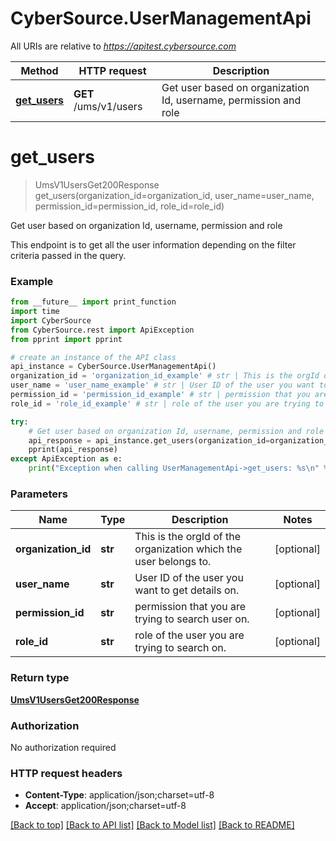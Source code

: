 # CyberSource.UserManagementApi

All URIs are relative to *https://apitest.cybersource.com*

Method | HTTP request | Description
------------- | ------------- | -------------
[**get_users**](UserManagementApi.md#get_users) | **GET** /ums/v1/users | Get user based on organization Id, username, permission and role


# **get_users**
> UmsV1UsersGet200Response get_users(organization_id=organization_id, user_name=user_name, permission_id=permission_id, role_id=role_id)

Get user based on organization Id, username, permission and role

This endpoint is to get all the user information depending on the filter criteria passed in the query.

### Example 
```python
from __future__ import print_function
import time
import CyberSource
from CyberSource.rest import ApiException
from pprint import pprint

# create an instance of the API class
api_instance = CyberSource.UserManagementApi()
organization_id = 'organization_id_example' # str | This is the orgId of the organization which the user belongs to. (optional)
user_name = 'user_name_example' # str | User ID of the user you want to get details on. (optional)
permission_id = 'permission_id_example' # str | permission that you are trying to search user on. (optional)
role_id = 'role_id_example' # str | role of the user you are trying to search on. (optional)

try: 
    # Get user based on organization Id, username, permission and role
    api_response = api_instance.get_users(organization_id=organization_id, user_name=user_name, permission_id=permission_id, role_id=role_id)
    pprint(api_response)
except ApiException as e:
    print("Exception when calling UserManagementApi->get_users: %s\n" % e)
```

### Parameters

Name | Type | Description  | Notes
------------- | ------------- | ------------- | -------------
 **organization_id** | **str**| This is the orgId of the organization which the user belongs to. | [optional] 
 **user_name** | **str**| User ID of the user you want to get details on. | [optional] 
 **permission_id** | **str**| permission that you are trying to search user on. | [optional] 
 **role_id** | **str**| role of the user you are trying to search on. | [optional] 

### Return type

[**UmsV1UsersGet200Response**](UmsV1UsersGet200Response.md)

### Authorization

No authorization required

### HTTP request headers

 - **Content-Type**: application/json;charset=utf-8
 - **Accept**: application/json;charset=utf-8

[[Back to top]](#) [[Back to API list]](../README.md#documentation-for-api-endpoints) [[Back to Model list]](../README.md#documentation-for-models) [[Back to README]](../README.md)

